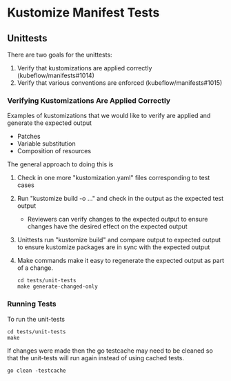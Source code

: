 # Kustomize Manifest Tests

## Unittests

There are two goals for the unittests:

1. Verify that kustomizations are applied correctly (kubeflow/manifests#1014)
1. Verify that various conventions are enforced (kubeflow/manifests#1015)

### Verifying Kustomizations Are Applied Correctly

Examples of kustomizations that we would like to verify are applied and generate the expected output

* Patches
* Variable substitution
* Composition of resources

The general approach to doing this is

1. Check in one more "kustomization.yaml" files corresponding to test cases
1. Run "kustomize build -o ..." and check in the output as the expected test output

   * Reviewers can verify changes to the expected output to ensure changes have the desired effect on the expected output
1. Unittests run "kustomize build" and compare output to expected output to ensure kustomize packages are in sync with the expected output
1. Make commands make it easy to regenerate the expected output as part of a change.

   ```
   cd tests/unit-tests
   make generate-changed-only
   ```


### Running Tests
To run the unit-tests
   ```
   cd tests/unit-tests
   make 
   ```

If changes were made then the go testcache may need to be cleaned so that the unit-tests will run again instead of using cached tests.
   ```
   go clean -testcache
   ```